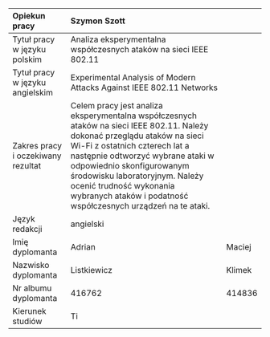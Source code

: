 

| Opiekun pracy | Szymon Szott |  |
| :---- | :---- | :---- |
| Tytuł pracy w języku polskim | Analiza eksperymentalna współczesnych ataków na sieci IEEE 802.11 |  |
| Tytuł pracy w języku angielskim | Experimental Analysis of Modern Attacks Against IEEE 802.11 Networks |  |
| Zakres pracy i oczekiwany rezultat | Celem pracy jest analiza eksperymentalna współczesnych ataków na sieci IEEE 802.11. Należy dokonać przeglądu ataków na sieci Wi-Fi z ostatnich czterech lat a następnie odtworzyć wybrane ataki w odpowiednio skonfigurowanym środowisku laboratoryjnym. Należy ocenić trudność wykonania wybranych ataków i podatność współczesnych urządzeń na te ataki. |  |
| Język redakcji  | angielski |  |
| Imię dyplomanta  | Adrian | Maciej |
| Nazwisko dyplomanta | Listkiewicz | Klimek |
| Nr albumu dyplomanta | 416762 | 414836 |
| Kierunek studiów | Ti |  |

